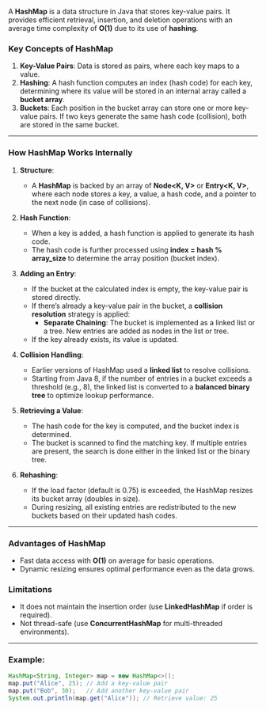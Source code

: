 
A **HashMap** is a data structure in Java that stores key-value pairs. It provides efficient retrieval, insertion, and deletion operations with an average time complexity of **O(1)** due to its use of **hashing**.

### Key Concepts of HashMap
1. **Key-Value Pairs**: Data is stored as pairs, where each key maps to a value.
2. **Hashing**: A hash function computes an index (hash code) for each key, determining where its value will be stored in an internal array called a **bucket array**.
3. **Buckets**: Each position in the bucket array can store one or more key-value pairs. If two keys generate the same hash code (collision), both are stored in the same bucket.

---

### How HashMap Works Internally
1. **Structure**:
   - A **HashMap** is backed by an array of **Node<K, V>** or **Entry<K, V>**, where each node stores a key, a value, a hash code, and a pointer to the next node (in case of collisions).

2. **Hash Function**:
   - When a key is added, a hash function is applied to generate its hash code.
   - The hash code is further processed using **index = hash % array_size** to determine the array position (bucket index).

3. **Adding an Entry**:
   - If the bucket at the calculated index is empty, the key-value pair is stored directly.
   - If there’s already a key-value pair in the bucket, a **collision resolution** strategy is applied:
     - **Separate Chaining**: The bucket is implemented as a linked list or a tree. New entries are added as nodes in the list or tree.
   - If the key already exists, its value is updated.

4. **Collision Handling**:
   - Earlier versions of HashMap used a **linked list** to resolve collisions.
   - Starting from Java 8, if the number of entries in a bucket exceeds a threshold (e.g., 8), the linked list is converted to a **balanced binary tree** to optimize lookup performance.

5. **Retrieving a Value**:
   - The hash code for the key is computed, and the bucket index is determined.
   - The bucket is scanned to find the matching key. If multiple entries are present, the search is done either in the linked list or the binary tree.

6. **Rehashing**:
   - If the load factor (default is 0.75) is exceeded, the HashMap resizes its bucket array (doubles in size).
   - During resizing, all existing entries are redistributed to the new buckets based on their updated hash codes.

---

### Advantages of HashMap
- Fast data access with **O(1)** on average for basic operations.
- Dynamic resizing ensures optimal performance even as the data grows.

### Limitations
- It does not maintain the insertion order (use **LinkedHashMap** if order is required).
- Not thread-safe (use **ConcurrentHashMap** for multi-threaded environments).

---

### Example:
```java
HashMap<String, Integer> map = new HashMap<>();
map.put("Alice", 25); // Add a key-value pair
map.put("Bob", 30);   // Add another key-value pair
System.out.println(map.get("Alice")); // Retrieve value: 25
```
